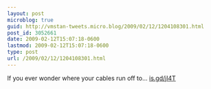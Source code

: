 ```yaml
---
layout: post
microblog: true
guid: http://vmstan-tweets.micro.blog/2009/02/12/1204108301.html
post_id: 3052661
date: 2009-02-12T15:07:18-0600
lastmod: 2009-02-12T15:07:18-0600
type: post
url: /2009/02/12/1204108301.html
---
```

If you ever wonder where your cables run off to...  [is.gd/jl4T](http://is.gd/jl4T)
